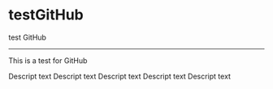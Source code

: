 # testGitHub
test GitHub

---

This is a test for GitHub

Descript text
Descript text
Descript text
Descript text
Descript text